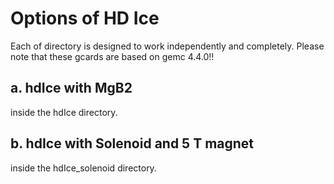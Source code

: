 # Options of HD Ice

Each of directory is designed to work independently and completely.
Please note that these gcards are based on gemc 4.4.0!!

## a. hdIce with MgB2

inside the hdIce directory.

## b. hdIce with Solenoid and 5 T magnet

inside the hdIce_solenoid directory.
